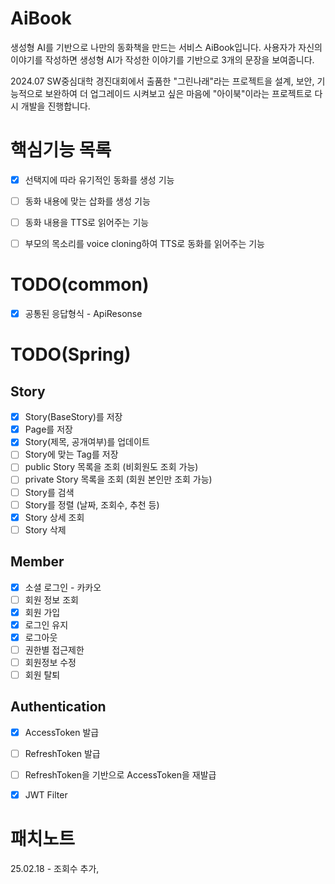 # AiBook
생성형 AI를 기반으로 나만의 동화책을 만드는 서비스 AiBook입니다.
사용자가 자신의 이야기를 작성하면 생성형 AI가 작성한 이야기를 기반으로 3개의 문장을 보여줍니다.

2024.07 SW중심대학 경진대회에서 출품한 "그린나래"라는 프로젝트을 설계, 보안, 기능적으로 보완하여 더 업그레이드 시켜보고 싶은 마음에 
"아이북"이라는 프로젝트로 다시 개발을 진행합니다.

# 핵심기능 목록
- [x] 선택지에 따라 유기적인 동화를 생성 기능
- [ ] 동화 내용에 맞는 삽화를 생성 기능
- [ ] 동화 내용을 TTS로 읽어주는 기능
- [ ] 부모의 목소리를 voice cloning하여 TTS로 동화를 읽어주는 기능


# TODO(common)
- [x] 공통된 응답형식 - ApiResonse
# TODO(Spring)
## Story
- [x] Story(BaseStory)를 저장
- [x] Page를 저장
- [x] Story(제목, 공개여부)를 업데이트
- [ ] Story에 맞는 Tag를 저장
- [ ] public Story 목록을 조회 (비회원도 조회 가능)
- [ ] private Story 목록을 조회 (회원 본인만 조회 가능)
- [ ] Story를 검색
- [ ] Story를 정렬 (날짜, 조회수, 추천 등) 
- [x] Story 상세 조회
- [ ] Story 삭제

## Member
- [x] 소셜 로그인 - 카카오
- [ ] 회원 정보 조회
- [x] 회원 가입
- [x] 로그인 유지
- [x] 로그아웃
- [ ] 권한별 접근제한
- [ ] 회원정보 수정
- [ ] 회원 탈퇴

## Authentication
- [x] AccessToken 발급
- [ ] RefreshToken 발급
- [ ] RefreshToken을 기반으로 AccessToken을 재발급
- [x] JWT Filter


# 패치노트
25.02.18 - 조회수 추가, 